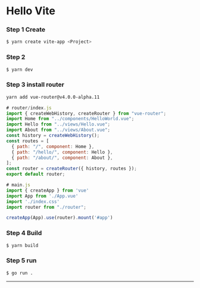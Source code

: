 # Hello Vite

### Step 1 Create 
```sh
$ yarn create vite-app <Project>
```

### Step 2 
```sh
$ yarn dev
```

### Step 3 install router

```sh
yarn add vue-router@v4.0.0-alpha.11
```
```js
# router/index.js
import { createWebHistory, createRouter } from "vue-router";
import Home from "../components/HelloWorld.vue";
import Hello from "../views/Hello.vue";
import About from "../views/About.vue";
const history = createWebHistory();
const routes = [
  { path: "/", component: Home },
  { path: "/hello/", component: Hello },
  { path: "/about/", component: About },
];
const router = createRouter({ history, routes });
export default router;
```
```js
# main.js
import { createApp } from 'vue'
import App from './App.vue'
import './index.css'
import router from "./router";

createApp(App).use(router).mount('#app')
```

### Step 4 Build
```sh
$ yarn build
```

### Step 5 run 

```sh
$ go run .
```

---

